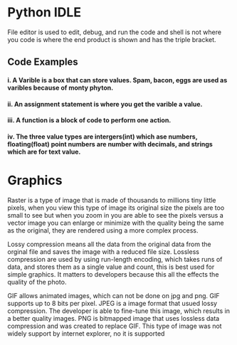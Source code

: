 # Python IDLE
  File editor is used to edit, debug, and run the code and shell is not where you code is where the end product is shown and has the triple bracket.
  
## Code Examples
 #### i. A Varible is a box that can store values. Spam, bacon, eggs are used as varibles because of monty phyton.  
 #### ii. An assignment statement is where you get the varible a value.
 #### iii. A function is a block of code to perform one action.
 #### iv. The three value types are intergers(int) which ase numbers, floating(float) point numbers are number with decimals, and strings           which are for text value.


# Graphics
 
  Raster is a type of image that is made of thousands to millions tiny little pixels, when you view this type of image its original size   the pixels are too small to see but when you zoom in you are able to see the pixels versus a vector image you can enlarge or minimize     with the quality being the same as the original, they are rendered using a more complex process.  
  
  
  
  Lossy compression means all the data from the original data from the orginal file and saves the image with a reduced file size.
  Lossless compression are used by using run-length encoding, which takes runs of data, and stores them as a single value and count, this   is best used for simple graphics. It matters to developers because this all the effects the quality of the photo. 
  
  GIF allows animated images, which can not be done on jpg and png. GIF supports up to 8 bits per pixel. JPEG is a image format that       usued lossy compression. The developer is able to fine-tune this image, which results in a better quality images. PNG is bitmapped       image that uses lossless data compression and was created to replace GIF. This type of image was not widely support by internet           explorer, no it is supported
  
  


